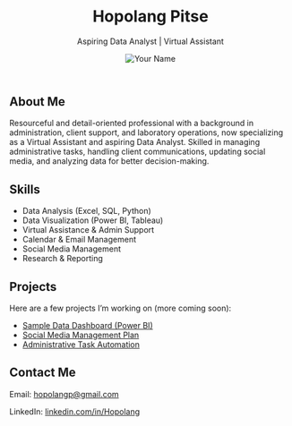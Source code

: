 <!DOCTYPE html>
<html lang="en">
<head>
  <meta charset="UTF-8">
  <meta name="viewport" content="width=device-width, initial-scale=1.0">
  <title>My Portfolio</title>
  <script src="https://cdn.tailwindcss.com"></script>
</head>
<body class="bg-gray-100 text-gray-800 font-sans">
  <!-- Header -->
  <header class="bg-white shadow-md p-6 text-center">
    <h1 class="text-3xl font-bold">Hopolang Pitse</h1>
    <p class="text-lg text-gray-600">Aspiring Data Analyst | Virtual Assistant</p>
    <!-- Profile Image -->
    <img src="mine/profile.jpg" alt="Your Name" class="mx-auto mt-4 rounded-full w-32 h-32 object-cover border-2 border-gray-300">
  </header>

  <!-- About Me -->
  <section class="max-w-3xl mx-auto p-8">
    <h2 class="text-2xl font-semibold mb-4">About Me</h2>
    <p>
      Resourceful and detail-oriented professional with a background in administration, client support,
      and laboratory operations, now specializing as a Virtual Assistant and aspiring Data Analyst. Skilled in
      managing administrative tasks, handling client communications, updating social media, and analyzing data
      for better decision-making.
    </p>
  </section>

  <!-- Skills -->
  <section class="bg-gray-200 p-8">
    <div class="max-w-3xl mx-auto">
      <h2 class="text-2xl font-semibold mb-4">Skills</h2>
      <ul class="grid grid-cols-2 gap-4 list-disc list-inside">
        <li>Data Analysis (Excel, SQL, Python)</li>
        <li>Data Visualization (Power BI, Tableau)</li>
        <li>Virtual Assistance & Admin Support</li>
        <li>Calendar & Email Management</li>
        <li>Social Media Management</li>
        <li>Research & Reporting</li>
      </ul>
    </div>
  </section>

  <!-- Projects -->
  <section class="max-w-3xl mx-auto p-8">
    <h2 class="text-2xl font-semibold mb-4">Projects</h2>
    <p class="mb-2">Here are a few projects I’m working on (more coming soon):</p>
    <ul class="list-disc list-inside">
      <li><a href="#" class="text-blue-600 hover:underline">Sample Data Dashboard (Power BI)</a></li>
      <li><a href="#" class="text-blue-600 hover:underline">Social Media Management Plan</a></li>
      <li><a href="#" class="text-blue-600 hover:underline">Administrative Task Automation</a></li>
    </ul>
  </section>

  <!-- Contact -->
  <footer class="bg-white shadow-inner p-6 text-center">
    <h2 class="text-xl font-semibold mb-2">Contact Me</h2>
    <p>Email: <a href="mailto:hopolangp@gmail.com" class="text-blue-600 hover:underline">hopolangp@gmail.com</a></p>
    <p>LinkedIn: <a href="#" class="text-blue-600 hover:underline">linkedin.com/in/Hopolang</a></p>
  </footer>
</body>
</html>
